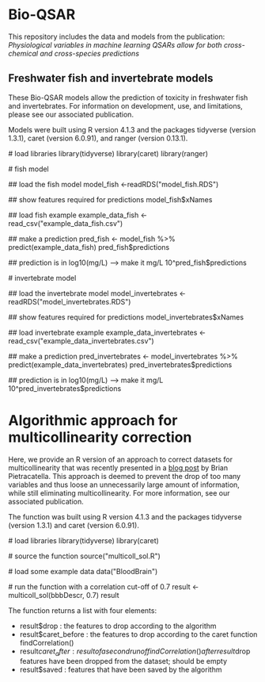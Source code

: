 # Bio-QSAR

This repository includes the data and models from the publication: *Physiological variables in machine learning QSARs allow for both cross-chemical and cross-species predictions*

## Freshwater fish and invertebrate models

These Bio-QSAR models allow the prediction of toxicity in freshwater fish and invertebrates. For information on development, use, and limitations, please see our associated publication.

Models were built using R version 4.1.3 and the packages tidyverse (version 1.3.1), caret (version 6.0.91), and ranger (version 0.13.1).

\# load libraries
library(tidyverse)
library(caret)
library(ranger)

\# fish model

\## load the fish model
model_fish <-readRDS("model_fish.RDS")

\## show features required for predictions
model_fish$xNames

\## load fish example
example_data_fish <- read_csv("example_data_fish.csv")

\## make a prediction
pred_fish <- model_fish %>% predict(example_data_fish)
pred_fish$predictions

\## prediction is in log10(mg/L) --> make it mg/L
10^pred_fish$predictions

\# invertebrate model

\## load the invertebrate model
model_invertebrates <-readRDS("model_invertebrates.RDS")

\## show features required for predictions
model_invertebrates$xNames

\## load invertebrate example
example_data_invertebrates <- read_csv("example_data_invertebrates.csv")

\## make a prediction
pred_invertebrates <- model_invertebrates %>% predict(example_data_invertebrates)
pred_invertebrates$predictions

\## prediction is in log10(mg/L) --> make it mg/L
10^pred_invertebrates$predictions

# Algorithmic approach for multicollinearity correction

Here, we provide an R version of an approach to correct datasets for multicollinearity that was recently presented in a [blog post](https://towardsdatascience.com/are-you-dropping-too-many-correlated-features-d1c96654abe6) by Brian Pietracatella. This approach is deemed to prevent the drop of too many variables and thus loose an unnecessarily large amount of information, while still eliminating multicollinearity. For more information, see our associated publication.

The function was built using R version 4.1.3 and the packages tidyverse (version 1.3.1) and caret (version 6.0.91).

\# load libraries
library(tidyverse)
library(caret)

\# source the function
source("multicoll_sol.R")

\# load some example data
data("BloodBrain")

\# run the function with a correlation cut-off of 0.7
result <- multicoll_sol(bbbDescr, 0.7)
result

The function returns a list with four elements:
* result$drop :  the features to drop according to the algorithm
* result$caret_before : the features to drop according to the caret function findCorrelation()
* result$caret_after : result of a second run of findCorrelation() after result$drop features have been dropped from the dataset; should be empty
* result$saved : features that have been saved by the algorithm
